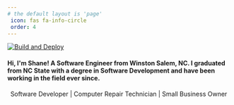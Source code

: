 ```yaml
---
# the default layout is 'page'
 icon: fas fa-info-circle
 order: 4
---
```


[![Build and Deploy](https://github.com/samsdogjack/samsdogjack.github.io/actions/workflows/pages-deploy.yml/badge.svg)](https://github.com/samsdogjack/samsdogjack.github.io/actions/workflows/pages-deploy.yml)

#### Hi, I'm Shane! A Software Engineer from Winston Salem, NC. I graduated from NC State with a degree in Software Development and have been working in the field ever since.

<p style="text-align: center;">Software Developer | Computer Repair Technician | Small Business Owner</p>

<!-- <p> With a background in software development, computer repair, and entrepreneurship, I bring a variety of experience to various projects. My journey includes diverse roles that have shaped my understanding of technology and business dynamics.</p>

<p> My areas of expertise span setting up environments, programming in Python and JavaScript, web development, software development, Linux maintenance, and deployment. I have a proven track record of effectively interacting with clients, understanding their requirements, and delivering high-quality solutions.</p>

<p> Throughout my career, I have successfully owned and operated a restaurant, which has honed my skills in multitasking, problem-solving, and delivering exceptional customer service. This experience has instilled in me a deep understanding of the challenges faced by small business owners.</p>

<p> I thrive on tackling complex problems and finding innovative solutions. My detail-oriented approach allows me to meticulously test and troubleshoot issues, ensuring optimal performance and user satisfaction.

<p> I am constantly expanding my knowledge and currently exploring the exciting field of cybersecurity, seeking to further enhance my coding abilities. In addition to my professional endeavors, I actively contribute to the programming community. I am in the process of establishing a programmers group that will foster knowledge sharing and collaboration. Through monthly meetings and an online presence, we aim to create a vibrant community for programmers to exchange ideas and support one another.</p>

<p> If you are seeking a dedicated and motivated software developer with a passion for continuous learning and a strong work ethic, let's connect and explore potential opportunities to collaborate.</p> -->



